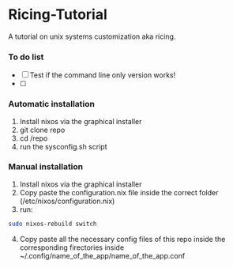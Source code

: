 # Ricing-Tutorial
A tutorial on unix systems customization aka ricing.
### To do list
- [ ] Test if the command line only version works!
- [ ] 

### Automatic installation
1. Install nixos via the graphical installer
2. git clone repo
3. cd /repo
4. run the sysconfig.sh script

### Manual installation 
1. Install nixos via the graphical installer
2. Copy paste the configuration.nix file inside the correct folder (/etc/nixos/configuration.nix)
3. run:
```bash
sudo nixos-rebuild switch
```
4. Copy paste all the necessary config files of this repo inside the corresponding firectories inside ~/.config/name_of_the_app/name_of_the_app.conf

